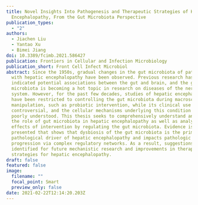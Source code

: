 ```yaml
---
title: Novel Insights Into Pathogenesis and Therapeutic Strategies of Hepatic
  Encephalopathy, From the Gut Microbiota Perspective
publication_types:
  - "2"
authors:
  - Jiachen Liu
  - Yantao Xu
  - Bimei Jiang
doi: 10.3389/fcimb.2021.586427
publication: Frontiers in Cellular and Infection Microbiology
publication_short: Front Cell Infect Microbiol
abstract: Since the 1950s, gradual changes in the gut microbiota of patients
  with hepatic encephalopathy have been observed. Previous research has
  indicated potential associations between the gut and brain, and the gut
  microbiota is becoming a hot topic in research on diseases of the nervous
  system. However, for the past few decades, studies of hepatic encephalopathy
  have been restricted to controlling the gut microbiota during macroscopic
  manipulation, such as probiotic intervention, while its clinical use remains
  controversial, and the cellular mechanisms underlying this condition are still
  poorly understood. This thesis seeks to comprehensively understand and explain
  the role of gut microbiota in hepatic encephalopathy as well as analyze the
  effects of intervention by regulating the gut microbiota. Evidence is
  presented that shows that dysbiosis of the gut microbiota is the primary
  pathological driver of hepatic encephalopathy and impacts pathologic
  progression via complex regulatory networks. As a result, suggestions were
  identified for future mechanistic research and improvements in therapeutic
  strategies for hepatic encephalopathy.
draft: false
featured: false
image:
  filename: ""
  focal_point: Smart
  preview_only: false
date: 2021-02-22T12:14:20.203Z
---
```

